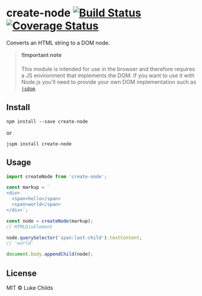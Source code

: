 # create-node [![Build Status](https://travis-ci.org/lukechilds/create-node.svg?branch=master)](https://travis-ci.org/lukechilds/create-node) [![Coverage Status](https://coveralls.io/repos/github/lukechilds/create-node/badge.svg?branch=master)](https://coveralls.io/github/lukechilds/create-node?branch=master)

Converts an HTML string to a DOM node.

> ❗️**Important note**
>
> This module is intended for use in the browser and therefore requires a JS environment that implements the DOM. If you want to use it with Node.js you'll need to provide your own DOM implementation such as [`jsdom`](https://github.com/tmpvar/jsdom).

## Install

```shell
npm install --save create-node
```

or

```shell
jspm install create-node
```

## Usage

```js
import createNode from 'create-node';

const markup = `
<div>
  <span>hello</span>
  <span>world</span>
</div>`;

const node = createNode(markup);
// HTMLDivElement

node.querySelector('span:last-child').textContent;
// 'world'

document.body.appendChild(node);
```

## License

MIT © Luke Childs
